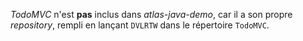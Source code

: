*TodoMVC* n'est **pas** inclus dans  *atlas-java-demo*, car il a son propre *repository*, rempli en lançant `DVLRTW` dans le répertoire `TodoMVC`.

